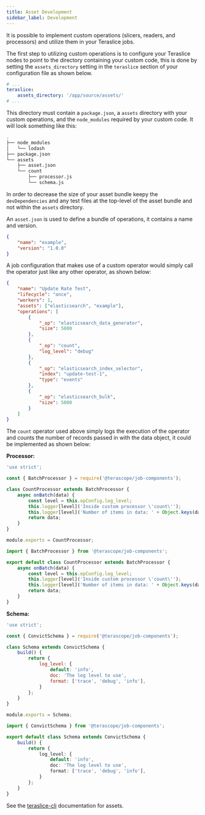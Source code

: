 ```yaml
---
title: Asset Development
sidebar_label: Development
---
```


It is possible to implement custom operations (slicers, readers, and processors)
and utilize them in your Teraslice jobs.

The first step to utilizing custom operations is to configure your Teraslice
nodes to point to the directory containing your custom code, this is done by
setting the `assets_directory` setting in the `teraslice` section of your
configuration file as shown below.

```yaml
# ...
teraslice:
    assets_directory: '/app/source/assets/'
# ...
```

This directory must contain a `package.json`, a `assets` directory with your
custom operations, and the `node_modules` required by your custom code. It
will look something like this:

```sh
.
├── node_modules
│   └── lodash
├── package.json
└── assets
    ├── asset.json
    └── count
        ├── processor.js
        └── schema.js
```

In order to decrease the size of your asset bundle keepy the `devDependencies` and any test files at the top-level of the asset bundle
and not within the `assets` directory.

An `asset.json` is used to define a bundle of operations, it contains a name and version.

```json
{
    "name": "example",
    "version": "1.0.0"
}
```

A job configuration that makes use of a custom operator would simply call the
operator just like any other operator, as shown below:

```json
{
    "name": "Update Rate Test",
    "lifecycle": "once",
    "workers": 1,
    "assets": ["elasticsearch", "example"],
    "operations": [
        {
            "_op": "elasticsearch_data_generator",
            "size": 5000
        },
        {
            "_op": "count",
            "log_level": "debug"
        },
        {
            "_op": "elasticsearch_index_selector",
            "index": "update-test-1",
            "type": "events"
        },
        {
            "_op": "elasticsearch_bulk",
            "size": 5000
        }
    ]
}
```

The `count` operator used above simply logs the execution of the operator and
counts the number of records passed in with the data object, it could be
implemented as shown below:

**Processor:**

<!--DOCUSAURUS_CODE_TABS-->
<!--JavaScript-->
```js
'use strict';

const { BatchProcessor } = require('@terascope/job-components');

class CountProcessor extends BatchProcessor {
    async onBatch(data) {
        const level = this.opConfig.log_level;
        this.logger[level]('Inside custom processor \'count\'');
        this.logger[level]('Number of items in data: ' + Object.keys(data).length);
        return data;
    }
}

module.exports = CountProcessor;
```
<!--TypeScript-->
```ts
import { BatchProcessor } from '@terascope/job-components';

export default class CountProcessor extends BatchProcessor {
    async onBatch(data) {
        const level = this.opConfig.log_level;
        this.logger[level]('Inside custom processor \'count\'');
        this.logger[level]('Number of items in data: ' + Object.keys(data).length);
        return data;
    }
}
```
<!--END_DOCUSAURUS_CODE_TABS-->

**Schema:**

<!--DOCUSAURUS_CODE_TABS-->
<!--JavaScript-->
```js
'use strict';

const { ConvictSchema } = require('@terascope/job-components');

class Schema extends ConvictSchema {
    build() {
        return {
            log_level: {
                default: 'info',
                doc: 'The log level to use',
                format: ['trace', 'debug', 'info'],
            }
        };
    }
}

module.exports = Schema;
```
<!--TypeScript-->
```ts
import { ConvictSchema } from '@terascope/job-components';

export default class Schema extends ConvictSchema {
    build() {
        return {
            log_level: {
                default: 'info',
                doc: 'The log level to use',
                format: ['trace', 'debug', 'info'],
            }
        };
    }
}
```
<!--END_DOCUSAURUS_CODE_TABS-->

See the [teraslice-cli](../packages/teraslice-cli#assets) documentation for assets.

